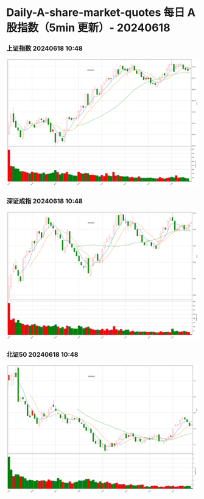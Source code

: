 
# Daily-A-share-market-quotes 每日 A 股指数（5min 更新）- 20240618

### 上证指数 20240618 10:48
![](./fig/2024/6/20240618-sh000001.png)

### 深证成指 20240618 10:48
![](./fig/2024/6/20240618-sz399001.png)

### 北证50 20240618 10:48
![](./fig/2024/6/20240618-bj899050.png)
